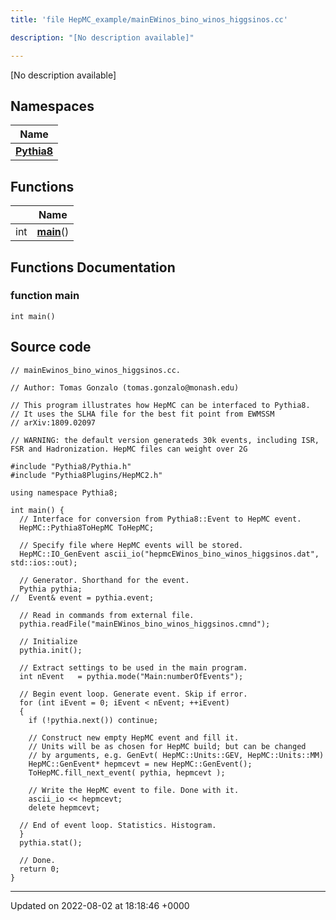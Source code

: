 ```yaml
---
title: 'file HepMC_example/mainEWinos_bino_winos_higgsinos.cc'

description: "[No description available]"

---
```







[No description available]

## Namespaces

| Name           |
| -------------- |
| **[Pythia8](/documentation/code/darkbit_development/namespaces/namespacepythia8/)**  |

## Functions

|                | Name           |
| -------------- | -------------- |
| int | **[main](/documentation/code/darkbit_development/files/mainewinos__bino__winos__higgsinos_8cc/#function-main)**() |


## Functions Documentation

### function main

```
int main()
```




## Source code

```
// mainEwinos_bino_winos_higgsinos.cc.

// Author: Tomas Gonzalo (tomas.gonzalo@monash.edu)

// This program illustrates how HepMC can be interfaced to Pythia8.
// It uses the SLHA file for the best fit point from EWMSSM
// arXiv:1809.02097 

// WARNING: the default version generateds 30k events, including ISR, FSR and Hadronization. HepMC files can weight over 2G

#include "Pythia8/Pythia.h"
#include "Pythia8Plugins/HepMC2.h"

using namespace Pythia8;

int main() {
  // Interface for conversion from Pythia8::Event to HepMC event.
  HepMC::Pythia8ToHepMC ToHepMC;

  // Specify file where HepMC events will be stored.
  HepMC::IO_GenEvent ascii_io("hepmcEWinos_bino_winos_higgsinos.dat", std::ios::out);

  // Generator. Shorthand for the event.
  Pythia pythia;
//  Event& event = pythia.event;

  // Read in commands from external file.
  pythia.readFile("mainEWinos_bino_winos_higgsinos.cmnd");

  // Initialize
  pythia.init();

  // Extract settings to be used in the main program.
  int nEvent   = pythia.mode("Main:numberOfEvents");

  // Begin event loop. Generate event. Skip if error.
  for (int iEvent = 0; iEvent < nEvent; ++iEvent)
  {
    if (!pythia.next()) continue;

    // Construct new empty HepMC event and fill it.
    // Units will be as chosen for HepMC build; but can be changed
    // by arguments, e.g. GenEvt( HepMC::Units::GEV, HepMC::Units::MM)
    HepMC::GenEvent* hepmcevt = new HepMC::GenEvent();
    ToHepMC.fill_next_event( pythia, hepmcevt );

    // Write the HepMC event to file. Done with it.
    ascii_io << hepmcevt;
    delete hepmcevt;

  // End of event loop. Statistics. Histogram.
  }
  pythia.stat();

  // Done.
  return 0;
}
```


-------------------------------

Updated on 2022-08-02 at 18:18:46 +0000
